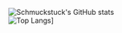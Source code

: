 <!--
[![ Schmuckstuck Github banner](./profile1.jpg)]
-->
![Schmuckstuck's GitHub stats](https://github-readme-stats.vercel.app/api?username=Schmuckstuck&show_icons=true&theme=tokyonight)<br/>
![Top Langs](https://github-readme-stats.vercel.app/api/top-langs/?username=Schmuckstuck&layout=compact&theme=tokyonight)]<br/>
<!---
[![Top Langs](https://github-readme-stats.vercel.app/api/top-langs/?username=Adatan&layout=compact&theme=tokyonight)](https://github.com/anuraghazra/github-readme-stats)
[![Top Langs](https://github-readme-stats.vercel.app/api/top-langs/?username=Adatan&layout=compact&theme=tokyonight)](https://github.com/anuraghazra/github-readme-stats)

- 👋 Hi, I’m @Schmuckstuck
- 👀 I’m interested in ...
- 🌱 I’m currently learning ...
- 💞️ I’m looking to collaborate on ...
- 📫 How to reach me ...
-->
<!---
Schmuckstuck/Schmuckstuck is a ✨ special ✨ repository because its `README.md` (this file) appears on your GitHub profile.
You can click the Preview link to take a look at your changes.
--->
